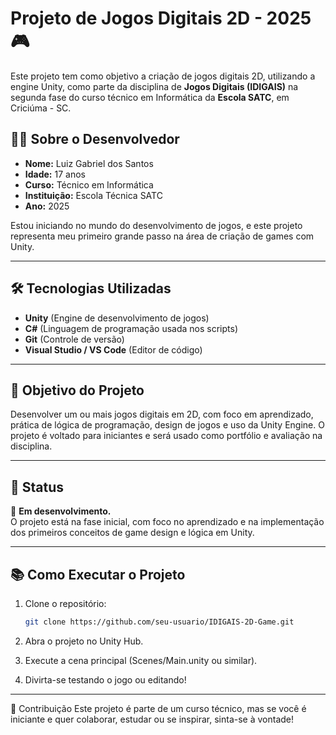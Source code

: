 # Projeto de Jogos Digitais 2D - 2025 🎮

Este projeto tem como objetivo a criação de jogos digitais 2D, utilizando a engine Unity, como parte da disciplina de **Jogos Digitais (IDIGAIS)** na segunda fase do curso técnico em Informática da **Escola SATC**, em Criciúma - SC.

## 👨‍💻 Sobre o Desenvolvedor

- **Nome:** Luiz Gabriel dos Santos  
- **Idade:** 17 anos  
- **Curso:** Técnico em Informática  
- **Instituição:** Escola Técnica SATC  
- **Ano:** 2025  

Estou iniciando no mundo do desenvolvimento de jogos, e este projeto representa meu primeiro grande passo na área de criação de games com Unity.

---

## 🛠️ Tecnologias Utilizadas

- **Unity** (Engine de desenvolvimento de jogos)
- **C#** (Linguagem de programação usada nos scripts)
- **Git** (Controle de versão)
- **Visual Studio / VS Code** (Editor de código)

---

## 🎯 Objetivo do Projeto

Desenvolver um ou mais jogos digitais em 2D, com foco em aprendizado, prática de lógica de programação, design de jogos e uso da Unity Engine. O projeto é voltado para iniciantes e será usado como portfólio e avaliação na disciplina.

---
## 🚧 Status

📌 **Em desenvolvimento.**  
O projeto está na fase inicial, com foco no aprendizado e na implementação dos primeiros conceitos de game design e lógica em Unity.

---

## 📚 Como Executar o Projeto

1. Clone o repositório:
   ```bash
   git clone https://github.com/seu-usuario/IDIGAIS-2D-Game.git

2. Abra o projeto no Unity Hub.

3. Execute a cena principal (Scenes/Main.unity ou similar).

4. Divirta-se testando o jogo ou editando!

---

🤝 Contribuição
Este projeto é parte de um curso técnico, mas se você é iniciante e quer colaborar, estudar ou se inspirar, sinta-se à vontade!
